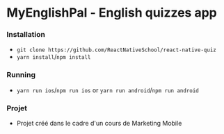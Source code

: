 # MyEnglishPal - English quizzes app

### Installation

- `git clone https://github.com/ReactNativeSchool/react-native-quiz`
- `yarn install`/`npm install`

### Running

- `yarn run ios`/`npm run ios` or `yarn run android`/`npm run android`

### Projet

- Projet créé dans le cadre d'un cours de Marketing Mobile
